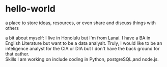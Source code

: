 # hello-world
a place to store ideas, resources, or even share and discuss things with others

a bit about myself: I live in Honolulu but I'm from Lanai.  I have a BA in English Literature but want to be a data analysit.  Truly, I would like to be an inteligence analyst for the CIA or DIA but I don't have the back ground for that eather.  
Skills I am working on include coding in Python, postgreSQL,and node.js.

